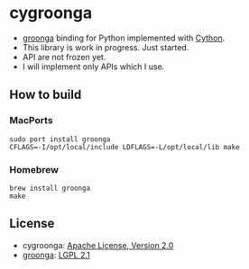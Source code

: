 cygroonga
=========

* [groonga](https://github.com/groonga/groonga) binding for Python implemented with [Cython](http://cython.org/).
* This library is work in progress. Just started.
* API are not frozen yet.
* I will implement only APIs which I use.

## How to build

### MacPorts

```
sudo port install groonga
CFLAGS=-I/opt/local/include LDFLAGS=-L/opt/local/lib make
```

### Homebrew

```
brew install groonga
make
```

## License

* cygroonga: [Apache License, Version 2.0](http://www.apache.org/licenses/LICENSE-2.0)
* [groonga](https://github.com/groonga/groonga): [LGPL 2.1](https://github.com/groonga/groonga/blob/master/COPYING)
